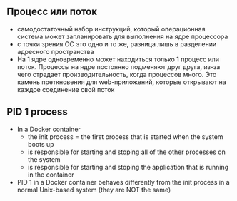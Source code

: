 ## Процесс или поток
   + самодостаточный набор инструкций, который операционная система может запланировать для выполнения на ядре процессора
   + с точки зрения ОС это одно и то же, разница лишь в разделении адресного пространства
   + На 1 ядре одновременно может находиться только 1 процесс или поток. Процессы на ядре постоянно подменяют друг друга, из-за чего страдает производительность, когда процессов много. Это камень преткновения для web-приложений, которые открывают на каждое соединение свой поток

## PID 1 process
* In a Docker container
  + the init process = the first process that is started when the system boots up
  + is responsible for starting and stoping all of the other processes on the system
  + is responsible for starting and stoping the application that is running in the container
* PID 1 in a Docker container behaves differently from the init process in a normal Unix-based system (they are NOT the same)
